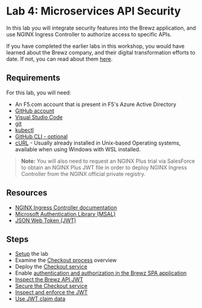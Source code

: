 # Lab 4: Microservices API Security

In this lab you will integrate security features into the Brewz application, and use NGINX Ingress Controller to authorize access to specific APIs.

If you have completed the earlier labs in this workshop, you would have learned about the Brewz company, and their digital transformation efforts to date. If not, you can read about them [here](../scenario/README.md#brewz-company-overview).

## Requirements

For this lab, you will need:

- An F5.com account that is present in F5's Azure Active Directory
- [GitHub account](https://github.com)
- [Visual Studio Code](https://code.visualstudio.com/)
- [git](https://git-scm.com/downloads)
- [kubectl](https://kubernetes.io/docs/tasks/tools/)
- [GitHub CLI - optional](https://cli.github.com/)
- [cURL](https://curl.se/) - Usually already installed in Unix-based Operating systems, available when using Windows with WSL installed.

> **Note:** You will also need to request an NGINX Plus trial via SalesForce to obtain an NGINX Plus JWT file in order to deploy NGINX Ingress Controller from the NGINX official private registry.

## Resources

- [NGINX Ingress Controller documentation](https://docs.nginx.com/nginx-ingress-controller/)
- [Microsoft Authentication Library (MSAL)](https://learn.microsoft.com/en-us/azure/active-directory/develop/msal-overview)
- [JSON Web Token (JWT)](https://jwt.io/)

## Steps

- [Setup](setup.md) the lab
- Examine the [Checkout process](checkout-process.md) overview
- Deploy the [Checkout service](checkout-service.md)
- Enable [authentication and authorization in the Brewz SPA application](brewz-spa-auth.md)
- [Inspect the Brewz API JWT](jwt-token.md)
- [Secure the Checkout service](securing-checkout.md)
- [Inspect and enforce the JWT](enforce-jwt.md)
- [Use JWT claim data](claim-data.md)
